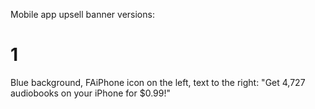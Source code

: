 Mobile app upsell banner versions:

# 1

Blue background, FAiPhone icon on the left, text to the right: "Get 4,727 audiobooks on your iPhone for $0.99!"